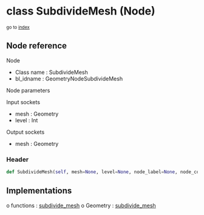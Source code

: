 # class SubdivideMesh (Node)

<sub>go to [index](/docs/index.md)</sub>

## Node reference

Node
 - Class name : SubdivideMesh
 - bl_idname : GeometryNodeSubdivideMesh

Node parameters

Input sockets
 - mesh : Geometry
 - level : Int

Output sockets
 - mesh : Geometry

### Header

``` python
def SubdivideMesh(self, mesh=None, level=None, node_label=None, node_color=None):
```

## Implementations

o functions : [subdivide_mesh](/docs/classes/subdivide_mesh.md)
o Geometry : [subdivide_mesh](/docs/classes/subdivide_mesh.md) 

